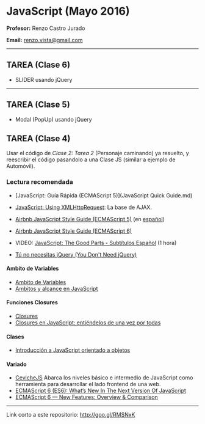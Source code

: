 # JavaScript (Mayo 2016)

**Profesor:** Renzo Castro Jurado

**Email:** renzo.vista@gmail.com

---

## TAREA (Clase 6)
* SLIDER usando jQuery

---

## TAREA (Clase 5)
* Modal (PopUp) usando jQuery


## TAREA (Clase 4)
Usar el código de *Clase 2: Tarea 2* (Personaje caminando) ya resuelto, y reescribir el código pasandolo a una Clase JS (similar a ejemplo de Automóvil).

### Lectura recomendada

* [JavaScript: Guía Rápida (ECMAScript 5)](JavaScript Quick Guide.md)
* [JavaScript: Using XMLHttpRequest](https://developer.mozilla.org/es/docs/XMLHttpRequest/Using_XMLHttpRequest): La base de AJAX.
* [Airbnb JavaScript Style Guide (ECMAScript 5)](https://github.com/airbnb/javascript/tree/master/es5) (en [español](http://snowdream.github.io/javascript-style-guide/javascript-style-guide/es/types.html))
* [Airbnb JavaScript Style Guide (ECMAScript 6)](https://github.com/airbnb/javascript)
* VIDEO: [JavaScript: The Good Parts - Subtítulos Español](https://www.youtube.com/watch?v=lP9-Zx_cCUg) (1 hora)

* [Tú no necesitas jQuery (You Don't Need jQuery)](https://github.com/oneuijs/You-Dont-Need-jQuery/blob/master/README-es.md)

#### Ambito de Variables
* [Ambito de Variables](http://librosweb.es/libro/javascript/capitulo_4/ambito_de_las_variables.html)
* [Ambitos y alcance en JavaScript](http://pensamientoobjetivo.blogspot.pe/2009/09/ambitos-y-alcance-en-javascript.html)

#### Funciones Closures

* [Closures](https://developer.mozilla.org/es/docs/Web/JavaScript/Closures)
* [Closures en JavaScript: entiéndelos de una vez por todas](http://www.variablenotfound.com/2012/10/closures-en-javascript-entiendelos-de.html)

#### Clases
* [Introducción a JavaScript orientado a objetos](https://developer.mozilla.org/es/docs/Web/JavaScript/Introducci%C3%B3n_a_JavaScript_orientado_a_objetos)

#### Variado
* [CevicheJS](http://cevichejs.com) Abarca los niveles básico e intermedio de JavaScript como herramienta para desarrollar el lado frontend de una web.
* [ECMAScript 6 (ES6): What’s New In The Next Version Of JavaScript](https://www.smashingmagazine.com/2015/10/es6-whats-new-next-version-javascript/)
* [ECMAScript 6 — New Features: Overview & Comparison](http://es6-features.org/)


---
Link corto a este repositorio: http://goo.gl/RMSNxK


